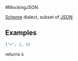 #MockingJSON


[Scheme](http://en.wikipedia.org/wiki/Scheme_(programming_language)) dialect, subset of [JSON](http://en.wikipedia.org/wiki/JSON)

## Examples

```json
["+", 2, 4]
```
    
returns `6`
